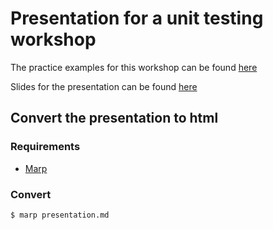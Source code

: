 # Presentation for a unit testing workshop

The practice examples for this workshop can be found [here](https://github.com/lukaslangen/workshop-unittesting-practice-examples)

Slides for the presentation can be found [here](https://speakerdeck.com/lukaslangen/unit-testing-workshop)

## Convert the presentation to html

### Requirements

- [Marp](https://marp.app/)

### Convert

`$ marp presentation.md`
